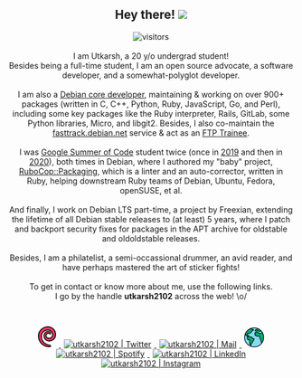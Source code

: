 <h2 align="center">
  <b>Hey there!</b> <img src="https://media.giphy.com/media/hvRJCLFzcasrR4ia7z/giphy.gif" width="25px">
</h2>

<p align="center">
  <img src="https://visitor-badge.glitch.me/badge?page_id=utkarsh2102" alt="visitors">
  <br/>
  <br/>
  I am Utkarsh, a 20 y/o undergrad student! <br/>
  Besides being a full-time student, I am an open source advocate, a software developer,
  and a somewhat-polyglot developer.
  <br/>
  <br/>
  I am also a <a href="https://wiki.debian.org/DebianDeveloper">Debian core developer</a>,
  maintaining & working on over 900+ packages (written in C, C++, Python, Ruby, JavaScript,
  Go, and Perl), including some key packages like the Ruby interpreter, Rails, GitLab,
  some Python libraries, Micro, and libgit2. Besides, I also co-maintain the
  <a href="https://fasttrack.debian.net/">fasttrack.debian.net</a> service & act as an
  <a href="https://ftp-master.debian.org/">FTP Trainee</a>.
  <br/>
  <br/>
  I was <a href="https://summerofcode.withgoogle.com/">Google Summer of Code</a> student
  twice (once in
  <a href="https://summerofcode.withgoogle.com/archive/2019/projects/6014695855620096/">2019</a>
  and then in <a href="https://summerofcode.withgoogle.com/projects/#6589566074486784">2020</a>),
  both times in Debian, where I authored my "baby" project,
  <a href="https://github.com/utkarsh2102/rubocop-packaging">RuboCop::Packaging</a>,
  which is a linter and an auto-corrector, written in Ruby, helping downstream Ruby
  teams of Debian, Ubuntu, Fedora, openSUSE, et al.
  <br/>
  <br/>
  And finally, I work on Debian LTS part-time, a project by Freexian, extending the lifetime
  of all Debian stable releases to (at least) 5 years, where I patch and backport security
  fixes for packages in the APT archive for oldstable and oldoldstable releases.
  <br/>
  <br/>
  Besides, I am a philatelist, a semi-occassional drummer, an avid reader, and have perhaps
  mastered the art of sticker fights!
  <br/>
  <br/>
  To get in contact or know more about me, use the following links.<br/>
  I go by the handle <b>utkarsh2102</b> across the web! \o/
</p>
<br/>

<p align="center">
<a href="https://nm.debian.org/person/utkarsh/">
  <img alt="utkarsh2102 | Debian" width="32px" src="assets/debian.svg" hspace="5"/>
</a>
<a href="https://twitter.com/utkarsh2102">
  <img alt="utkarsh2102 | Twitter" width="35px" src="https://image.flaticon.com/icons/svg/2111/2111703.svg" hspace="5"/>
</a>
<a href="mailto:utkarsh@debian.org">
  <img alt="utkarsh2102 | Mail" width="35px" src="https://www.flaticon.com/svg/static/icons/svg/893/893315.svg" hspace="5"/>
</a>
<a href="https://utkarsh2102.com">
  <img alt="utkarsh2102 | Website" width="35px" src="assets/world.svg" hspace="5"/>
</a>
<a href="https://open.spotify.com/user/wr6c7rh4fwc5fvibnwrwwzlrn">
  <img alt="utkarsh2102 | Spotify" width="35px" src="https://image.flaticon.com/icons/svg/2111/2111627.svg" hspace="5"/>
</a>
<a href="https://www.linkedin.com/in/utkarsh2102"><img alt="utkarsh2102 | LinkedIn" width="35px" src="https://image.flaticon.com/icons/svg/2111/2111465.svg" hspace="5"/>
</a>
<a href="https://www.instagram.com/utkarsh2102">
  <img alt="utkarsh2102 | Instagram" width="35px" src="https://image.flaticon.com/icons/svg/2111/2111421.svg" hspace="5"/>
</a>
</p>
